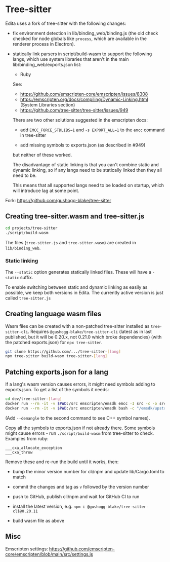 Tree-sitter
===

Edita uses a fork of tree-sitter with the following changes:

- fix environment detection in lib/binding_web/binding.js (the old check checked for node globals like `process`, which are available in the renderer process in Electron).

- statically link parsers in script/build-wasm to support the following langs, which use system libraries that aren't in the main lib/binding_web/exports.json list:

	- Ruby
	
	See:
	
	- https://github.com/emscripten-core/emscripten/issues/8308
	- https://emscripten.org/docs/compiling/Dynamic-Linking.html (System Libraries section)
	- https://github.com/tree-sitter/tree-sitter/issues/949
	
	There are two other solutions suggested in the emscripten docs:
	
	- add `EMCC_FORCE_STDLIBS=1` and `-s EXPORT_ALL=1` to the `emcc` command in tree-sitter
	
	- add missing symbols to exports.json (as described in #949)
	
	but neither of these worked.
	
	The disadvantage of static linking is that you can't combine static and dynamic linking, so if any langs need to be statically linked then they all need to be.
	
	This means that all supported langs need to be loaded on startup, which will introduce lag at some point.

Fork: https://github.com/gushogg-blake/tree-sitter

## Creating tree-sitter.wasm and tree-sitter.js

```bash
cd projects/tree-sitter
./script/build-wasm
```

The files (`tree-sitter.js` and `tree-sitter.wasm`) are created in `lib/binding_web`.

### Static linking

The `--static` option generates statically linked files. These will have a `-static` suffix.

To enable switching between static and dynamic linking as easily as possible, we keep both versions in Edita. The currently active version is just called `tree-sitter.js`

## Creating language wasm files

Wasm files can be created with a non-patched tree-sitter installed as `tree-sitter-cli`.
Requires `@gushogg-blake/tree-sitter-cli` (latest as in last published, but it will be 0.20.x, not 0.21.0 which broke dependencies) (with the patched exports.json) for `npx tree-sitter`.

```bash
git clone https://github.com/.../tree-sitter-[lang]
npx tree-sitter build-wasm tree-sitter-[lang]
```

## Patching exports.json for a lang

If a lang's wasm version causes errors, it might need symbols adding to exports.json. To get a list of the symbols it needs:

```bash
cd dev/tree-sitter-[lang]
docker run --rm -it -v $PWD:/src emscripten/emsdk emcc -I src -c -o src/scanner.wasm.o src/scanner.cc
docker run --rm -it -v $PWD:/src emscripten/emsdk bash -c "/emsdk/upstream/bin/llvm-objdump -t src/scanner.wasm.o" | grep '*UND*'
```

(Add `--demangle` to the second command to see C++ symbol names).

Copy all the symbols to exports.json if not already there. Some symbols might cause errors - run `./script/build-wasm` from tree-sitter to check. Examples from ruby:

```
___cxa_allocate_exception
___cxa_throw
```

Remove these and re-run the build until it works, then:

- bump the minor version number for cli/npm and update lib/Cargo.toml to match

- commit the changes and tag as `v` followed by the version number

- push to GitHub, publish cli/npm and wait for GitHub CI to run

- install the latest version, e.g. `npm i @gushogg-blake/tree-sitter-cli@0.20.11`

- build wasm file as above

## Misc

Emscripten settings: https://github.com/emscripten-core/emscripten/blob/main/src/settings.js
